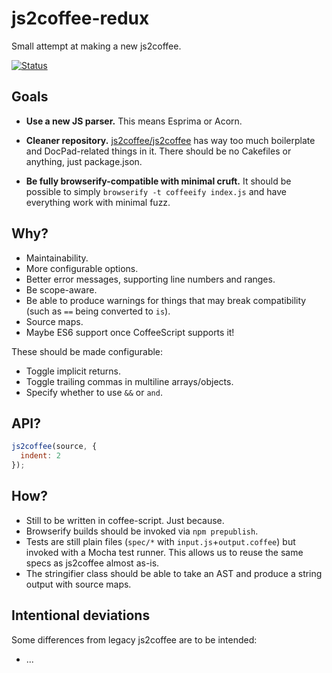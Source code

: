 # js2coffee-redux

Small attempt at making a new js2coffee.

[![Status](https://travis-ci.org/rstacruz/js2coffee-redux.svg?branch=master)](https://travis-ci.org/rstacruz/js2coffee-redux)  

## Goals

 * __Use a new JS parser.__
   This means Esprima or Acorn.

 * __Cleaner repository.__
   [js2coffee/js2coffee] has way too much boilerplate and DocPad-related things 
   in it. There should be no Cakefiles or anything, just package.json.

 * __Be fully browserify-compatible with minimal cruft.__
   It should be possible to simply `browserify -t coffeeify index.js` and have 
   everything work with minimal fuzz.

## Why?

 - Maintainability.
 - More configurable options.
 - Better error messages, supporting line numbers and ranges.
 - Be scope-aware.
 - Be able to produce warnings for things that may break compatibility (such as 
     `==` being converted to `is`).
 - Source maps.
 - Maybe ES6 support once CoffeeScript supports it!

These should be made configurable:

 - Toggle implicit returns.
 - Toggle trailing commas in multiline arrays/objects.
 - Specify whether to use `&&` or `and`.

## API?

```js
js2coffee(source, {
  indent: 2
});
```

## How?

 - Still to be written in coffee-script. Just because.
 - Browserify builds should be invoked via `npm prepublish`.
 - Tests are still plain files (`spec/*` with `input.js`+`output.coffee`)
   but invoked with a Mocha test runner. This allows us to reuse the same specs
   as js2coffee almost as-is.
 - The stringifier class should be able to take an AST and produce a string 
 output with source maps.

## Intentional deviations

Some differences from legacy js2coffee are to be intended:

 - ...

[js2coffee/js2coffee]: https://github.com/js2coffee/js2coffee
